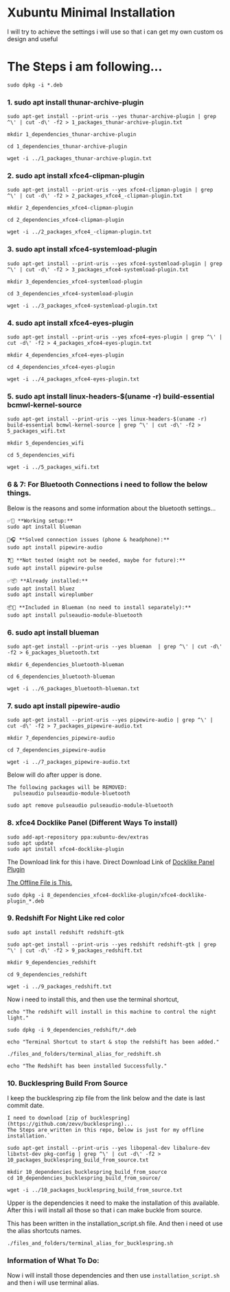 # Xubuntu Minimal Installation


I will try to achieve the settings i will use so that i can get my own custom os design and useful 



# The Steps i am following...

```
sudo dpkg -i *.deb
```

### 1. sudo apt install thunar-archive-plugin

```
sudo apt-get install --print-uris --yes thunar-archive-plugin | grep ^\' | cut -d\' -f2 > 1_packages_thunar-archive-plugin.txt

mkdir 1_dependencies_thunar-archive-plugin

cd 1_dependencies_thunar-archive-plugin

wget -i ../1_packages_thunar-archive-plugin.txt
```


### 2. sudo apt install xfce4-clipman-plugin

```
sudo apt-get install --print-uris --yes xfce4-clipman-plugin | grep ^\' | cut -d\' -f2 > 2_packages_xfce4_-clipman-plugin.txt

mkdir 2_dependencies_xfce4-clipman-plugin

cd 2_dependencies_xfce4-clipman-plugin

wget -i ../2_packages_xfce4_-clipman-plugin.txt 
``` 



### 3. sudo apt install xfce4-systemload-plugin

```
sudo apt-get install --print-uris --yes xfce4-systemload-plugin | grep ^\' | cut -d\' -f2 > 3_packages_xfce4-systemload-plugin.txt

mkdir 3_dependencies_xfce4-systemload-plugin

cd 3_dependencies_xfce4-systemload-plugin

wget -i ../3_packages_xfce4-systemload-plugin.txt
```


### 4. sudo apt install xfce4-eyes-plugin

```
sudo apt-get install --print-uris --yes xfce4-eyes-plugin | grep ^\' | cut -d\' -f2 > 4_packages_xfce4-eyes-plugin.txt

mkdir 4_dependencies_xfce4-eyes-plugin

cd 4_dependencies_xfce4-eyes-plugin

wget -i ../4_packages_xfce4-eyes-plugin.txt
```


<!-- Below will use to wifi will work from now. -->
### 5. sudo apt install linux-headers-$(uname -r) build-essential bcmwl-kernel-source

```
sudo apt-get install --print-uris --yes linux-headers-$(uname -r) build-essential bcmwl-kernel-source | grep ^\' | cut -d\' -f2 > 5_packages_wifi.txt

mkdir 5_dependencies_wifi

cd 5_dependencies_wifi

wget -i ../5_packages_wifi.txt
```





### 6 & 7: For Bluetooth Connections i need to follow the below things.
Below is the reasons and some information about the bluetooth settings...

```
✅🔧 **Working setup:**
sudo apt install blueman

🎯🎧 **Solved connection issues (phone & headphone):**
sudo apt install pipewire-audio 

❓🤔 **Not tested (might not be needed, maybe for future):**
sudo apt install pipewire-pulse

✅📦 **Already installed:**
sudo apt install bluez
sudo apt install wireplumber

📦🚫 **Included in Blueman (no need to install separately):**
sudo apt install pulseaudio-module-bluetooth
```




### 6. sudo apt install blueman 

```
sudo apt-get install --print-uris --yes blueman  | grep ^\' | cut -d\' -f2 > 6_packages_bluetooth.txt

mkdir 6_dependencies_bluetooth-blueman

cd 6_dependencies_bluetooth-blueman

wget -i ../6_packages_bluetooth-blueman.txt
```




### 7. sudo apt install pipewire-audio 

```
sudo apt-get install --print-uris --yes pipewire-audio | grep ^\' | cut -d\' -f2 > 7_packages_pipewire-audio.txt

mkdir 7_dependencies_pipewire-audio

cd 7_dependencies_pipewire-audio

wget -i ../7_packages_pipewire-audio.txt
```


Below will do after upper is done.
```
The following packages will be REMOVED:
  pulseaudio pulseaudio-module-bluetooth
  
sudo apt remove pulseaudio pulseaudio-module-bluetooth

```





### 8. xfce4 Docklike Panel (Different Ways To install)

```
sudo add-apt-repository ppa:xubuntu-dev/extras
sudo apt update
sudo apt install xfce4-docklike-plugin
```

The Download link for this i have. 
Direct Download Link of [Docklike Panel Plugin](https://ppa.launchpadcontent.net/xubuntu-dev/extras/ubuntu/pool/main/x/xfce4-docklike-plugin/xfce4-docklike-plugin_0.4.2-0ppa1~bpo24.04_amd64.deb
)

[The Offline File is This.](./8_dependencies_xfce4-docklike-plugin/xfce4-docklike-plugin_0.4.2-0ppa1~bpo24.04_amd64.deb)

```
sudo dpkg -i 8_dependencies_xfce4-docklike-plugin/xfce4-docklike-plugin_*.deb 
```







### 9. Redshift For Night Like red color
`sudo apt install redshift redshift-gtk`

```
sudo apt-get install --print-uris --yes redshift redshift-gtk | grep ^\' | cut -d\' -f2 > 9_packages_redshift.txt

mkdir 9_dependencies_redshift

cd 9_dependencies_redshift

wget -i ../9_packages_redshift.txt
```

Now i need to install this, and then use the terminal shortcut,

```
echo "The redshift will install in this machine to control the night light."

sudo dpkg -i 9_dependencies_redshift/*.deb

echo "Terminal Shortcut to start & stop the redshift has been added."

./files_and_folders/terminal_alias_for_redshift.sh 

echo "The Redshift has been installed Successfully."
```









### 10. Bucklespring Build From Source
I keep the bucklespring zip file from the link below and the date is last commit date.
```
I need to download [zip of bucklespring](https://github.com/zevv/bucklespring)...
The Steps are written in this repo, below is just for my offline installation.`

sudo apt-get install --print-uris --yes libopenal-dev libalure-dev libxtst-dev pkg-config | grep ^\' | cut -d\' -f2 > 10_packages_bucklespring_build_from_source.txt

mkdir 10_dependencies_bucklespring_build_from_source
cd 10_dependencies_bucklespring_build_from_source/

wget -i ../10_packages_bucklespring_build_from_source.txt

```
Upper is the dependencies it need to make the installation of this available.
After this i will install all those so that i can make buckle from source.

This has been written in the installation_script.sh file.
And then i need ot use the alias shortcuts names.

```
./files_and_folders/terminal_alias_for_bucklespring.sh
```




### Information of What To Do:

Now i will install those dependencies and then use `installation_script.sh` and then i will use terminal alias.
















